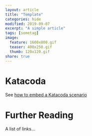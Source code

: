 ```yaml
---
layout: article
title: "Template"
categories: hide
modified: 2019-09-07
excerpt: "A simple article"
tags: [sometag]
image:
  feature: 1600x800.gif
  teaser: 400x250.gif
  thumb: 120x120.gif
share: true
---
```


# Katacoda

See [how to embed a Katacoda scenario](https://www.katacoda.com/embed/scenarios)

# Further Reading

A list of links...

